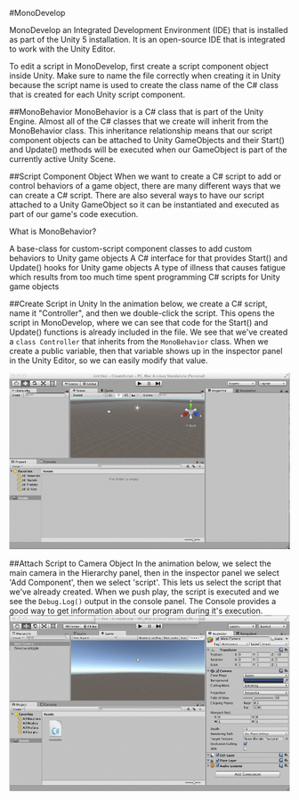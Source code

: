 #MonoDevelop

MonoDevelop an Integrated Development Environment (IDE) that is installed as part of the Unity 5 installation.  It is an open-source IDE that is integrated to work with the Unity Editor.

To edit a script in MonoDevelop, first create a script component object inside Unity.  Make sure to name the file correctly when creating it in Unity because the script name is used to create the class name of the C# class that is created for each Unity script component.  

##MonoBehavior
MonoBehavior is a C# class that is part of the Unity Engine.  Almost all of the C# classes that we create will inherit from the MonoBehavior class.  This inheritance relationship means that our script component objects can be attached to Unity GameObjects and their Start() and Update() methods will be executed when our GameObject is part of the currently active Unity Scene.  

##Script Component Object
When we want to create a C# script to add or control behaviors of a game object, there are many different ways that we can create a C# script. There are also several ways to have our script attached to a Unity GameObject so it can be instantiated and executed as part of our game's code execution.



<quiz>
 <question>
        <p>What is MonoBehavior?</p>
        <answer correct>A base-class for custom-script component classes to add custom behaviors to Unity game objects</answer>
        <answer>A C# interface for that provides Start() and Update() hooks for Unity game objects  </answer>
        <answer>A type of illness that causes fatigue which results from too much time spent programming C# scripts for Unity game objects </answer>
    </question>
    </quiz>
    
##Create Script in Unity
In the animation below, we create a C# script, name it "Controller", and then we double-click the script. This opens the script in MonoDevelop, where we can see that code for the Start() and Update() functions is already included in the file.  We see that we've created a ``class Controller`` that inherits from the ``MonoBehavior`` class.  When we create a public variable, then that variable shows up in the inspector panel in the Unity Editor, so we can easily modify that value.
    
![](createScript.gif)
    
##Attach Script to Camera Object
In the animation below, we select the main camera in the Hierarchy panel, then in the inspector panel we select 'Add Component', then we select 'script'. This lets us select the script that we've already created.  When we push play, the script is executed and we see the ``Debug.Log()`` output in the console panel.  The Console provides a good way to get information about our program during it's execution.
![](attachScript.gif)